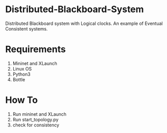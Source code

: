 # Distributed-Blackboard-System
Distributed Blackboard system with Logical clocks. An example of Eventual Consistent systems.

# Requirements
1. Mininet and XLaunch
2. Linux OS
3. Python3
4. Bottle

# How To
1. Run mininet and XLaunch
2. Run start_topology.py
3. check for consistency

